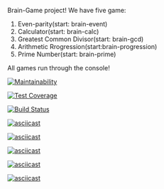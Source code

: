 Brain-Game project!
We have five game:
1. Even-parity(start: brain-event)
2. Calculator(start: brain-calc)
3. Greatest Common Divisor(start: brain-gcd)
4. Arithmetic Rrogression(start:brain-progression)
5. Prime Number(start: brain-prime)

All games run through the console!

[![Maintainability](https://api.codeclimate.com/v1/badges/08ba8a562b8cfdf377b8/maintainability)](https://codeclimate.com/github/KLN1987/project-lvl1-s478/maintainability)

[![Test Coverage](https://api.codeclimate.com/v1/badges/08ba8a562b8cfdf377b8/test_coverage)](https://codeclimate.com/github/KLN1987/project-lvl1-s478/test_coverage)

[![Build Status](https://travis-ci.org/KLN1987/project-lvl1-s478.svg?branch=master)](https://travis-ci.org/KLN1987/project-lvl1-s478)

[![asciicast](https://asciinema.org/a/20AK70YbzbZ022kYkIxbKC6gW.svg)](https://asciinema.org/a/20AK70YbzbZ022kYkIxbKC6gW)

[![asciicast](https://asciinema.org/a/n8YB1pXRq6FaJIl7pZEfgvS3M.svg)](https://asciinema.org/a/n8YB1pXRq6FaJIl7pZEfgvS3M)

[![asciicast](https://asciinema.org/a/aqpyP94fWuJjPInoZexa9TZxB.svg)](https://asciinema.org/a/aqpyP94fWuJjPInoZexa9TZxB)

[![asciicast](https://asciinema.org/a/OGvAMWvy1CEd1loWP4D9y8qvk.svg)](https://asciinema.org/a/OGvAMWvy1CEd1loWP4D9y8qvk)

[![asciicast](https://asciinema.org/a/54NNL24OTJIwz6reT1OSDafd5.svg)](https://asciinema.org/a/54NNL24OTJIwz6reT1OSDafd5)